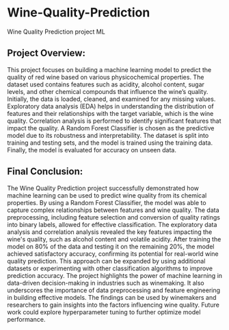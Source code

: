 # Wine-Quality-Prediction
Wine Quality Prediction project ML

## Project Overview:
This project focuses on building a machine learning model to predict the quality of red wine based on various physicochemical properties. The dataset used contains features such as acidity, alcohol content, sugar levels, and other chemical compounds that influence the wine’s quality. Initially, the data is loaded, cleaned, and examined for any missing values. Exploratory data analysis (EDA) helps in understanding the distribution of features and their relationships with the target variable, which is the wine quality. Correlation analysis is performed to identify significant features that impact the quality. A Random Forest Classifier is chosen as the predictive model due to its robustness and interpretability. The dataset is split into training and testing sets, and the model is trained using the training data. Finally, the model is evaluated for accuracy on unseen data.

## Final Conclusion:
The Wine Quality Prediction project successfully demonstrated how machine learning can be used to predict wine quality from its chemical properties. By using a Random Forest Classifier, the model was able to capture complex relationships between features and wine quality. The data preprocessing, including feature selection and conversion of quality ratings into binary labels, allowed for effective classification. The exploratory data analysis and correlation analysis revealed the key features impacting the wine's quality, such as alcohol content and volatile acidity. After training the model on 80% of the data and testing it on the remaining 20%, the model achieved satisfactory accuracy, confirming its potential for real-world wine quality prediction. This approach can be expanded by using additional datasets or experimenting with other classification algorithms to improve prediction accuracy. The project highlights the power of machine learning in data-driven decision-making in industries such as winemaking. It also underscores the importance of data preprocessing and feature engineering in building effective models. The findings can be used by winemakers and researchers to gain insights into the factors influencing wine quality. Future work could explore hyperparameter tuning to further optimize model performance.
